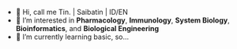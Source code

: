 - 👋 Hi, call me Tin. | Saibatin | ID/EN
- 👀 I’m interested in **Pharmacology**, **Immunology**, **System Biology**, **Bioinformatics**, and **Biological Engineering**
- 🌱 I’m currently learning basic, so...

<!---
lksingagerda/lksingagerda is a ✨ special ✨ repository because its `README.md` (this file) appears on your GitHub profile.
You can click the Preview link to take a look at your changes.
--->
